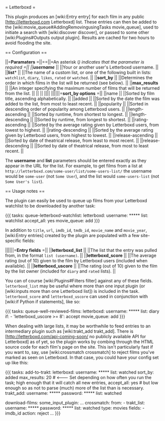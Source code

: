 = Letterboxd =

This plugin produces an [wiki:Entry entry] for each film in any public [http://letterboxd.com Letterboxd] list. These entries can then be added to the [wiki:movie_queue#AddingRemovingusingTasks movie_queue], used to initiate a search with [wiki:discover discover], or passed to some other [wiki:Plugins#Outputs output plugin]. Results are cached for two hours to avoid flooding the site.
 
== Configuration ==

||=**Paramaters**    =||==||=An asterisk (*) indicates that the parameter is required =||
||**username***       ||  ||Your or another user's Letterboxd username. ||
||**list***           ||  ||The name of a custom list, or one of the following built in lists: `watchlist`, `diary`, `likes`, `rated` or `watched`. ||
||**sort_by**         ||  ||Determines the order in which films in the list will be returned (see below). ||
||**max_results**     ||  ||An integer specifying the maximum number of films that will be returned from the list. ||
||                    ||  ||||
||||||=**sort_by options** =||
||name                ||  ||Sorted by film title, ascending alphabetically. ||
||added               ||  ||Sorted by the date the film was added to the list, from most to least recent. ||
||popularity          ||  ||Sorted in descending order of popularity among Letterboxd users. ||
||length-ascending    ||  ||Sorted by runtime, from shortest to longest. ||
||length-descending   ||  ||Sorted by runtime, from longest to shortest. ||
||rating-ascending    ||  ||Sorted by the average rating given by Letterboxd users, from lowest to highest. ||
||rating-descending   ||  ||Sorted by the average rating given by Letterboxd users, from highest to lowest. ||
||release-ascending   ||  ||Sorted by date of theatrical release, from least to most recent. ||
||release-descending  ||  ||Sorted by date of theatrical release, from most to least recent. ||

The **username** and **list** parameters should be entered exactly as they appear in the URL for the list. For example, to get films from a list at
  `http://letterboxd.com/some-user/list/some-users-list/`
the username would be `some-user` (not `Some User`), and the list would `some-users-list` (not `Some User's list`).

== Usage notes ==

The plugin can easily be used to queue up films from your Letterboxd watchlist to be downloaded by another task:

{{{
tasks:
  queue-letterboxd-watchlist:
    letterboxd:
      username: *****
      list: watchlist
    accept_all: yes
    movie_queue: add
}}}

In addition to `title`, `url`, `imdb_id`, `tmdb_id`, `movie_name` and `movie_year`, [wiki:Entry entries] created by the plugin are populated with a few site-specific fields:

||||||=**Entry fields** =||
||**letterboxd_list**   || ||The list that the entry was pulled from, in the format `list (username)`. ||
||**letterboxd_score**  || ||The average rating (out of 10) given to the film by Letterboxd users (included when available). ||
||**letterboxd_uscore** || ||The rating (out of 10) given to the film by the list owner (included for `diary` and `rated` lists). ||

You can of course [wiki:Plugins#Filters filter] against any of these fields. `letterboxd_list` may be useful where more than one input plugin (or [wiki:inputs more than one Letterboxd list]) is included in the task. `letterboxd_score` and `letterboxd_uscore` can used in conjunction with [wiki:if Python if statements], like so:

{{{
tasks:
  queue-well-reviewed-films:
    letterboxd:
      username: *****
      list: diary
    if:
      - 'letterboxd_uscore >= 8': accept
    movie_queue: add
}}}

When dealing with large lists, it may be worthwhile to feed entries to an intermediary plugin such as [wiki:trakt_add trakt_add]. There is [http://letterboxd.com/api-coming-soon/ no publicly available API for Letterboxd] as of yet, so the plugin works by combing through the HTML source code for each film's page on the site. This isn't particularly fast if you want to, say, use [wiki:crossmatch crossmatch] to reject films you've marked as seen on Letterboxd. In that case, you could have your config set up like this:

{{{
tasks:
  add-to-trakt:
    letterboxd:
      username: *****
      list: watched
      sort_by: added
      max_results: 20  # <--- Set depending on how often you run the task; high enough that it will catch all new entries,
    accept_all: yes    #      but low enough so as not to parse (much) more of the list than is necessary. 
    trakt_add:
      username: *****
      password: *****
      list: watched

  download-films:
    some_input_plugin:
    ...
    crossmatch:
      from:
        - trakt_list:
            username: *****
            password: *****
            list: watched
            type: movies
      fields:
        - imdb_id
      action: reject
      ...
}}}